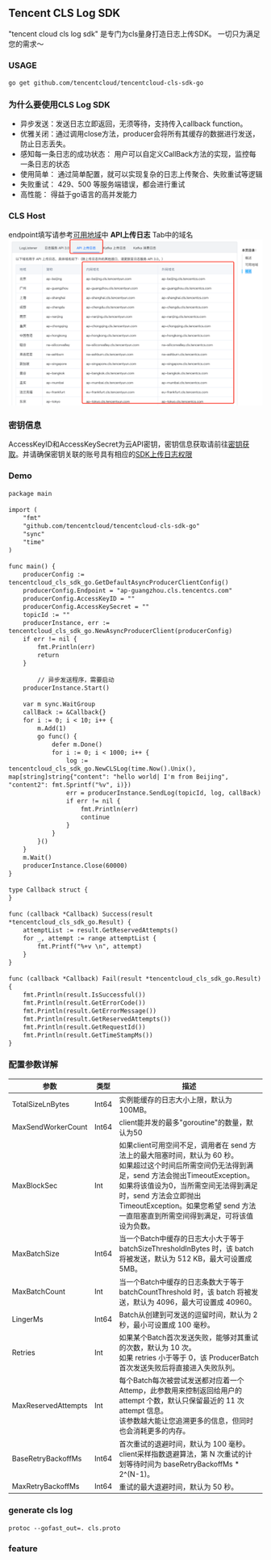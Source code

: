 Tencent CLS Log SDK
---

"tencent cloud cls log sdk" 是专门为cls量身打造日志上传SDK。 一切只为满足您的需求～

### USAGE

```
go get github.com/tencentcloud/tencentcloud-cls-sdk-go
```

### 为什么要使用CLS Log SDK

- 异步发送：发送日志立即返回，无须等待，支持传入callback function。
- 优雅关闭：通过调用close方法，producer会将所有其缓存的数据进行发送，防止日志丢失。
- 感知每一条日志的成功状态： 用户可以自定义CallBack方法的实现，监控每一条日志的状态
- 使用简单： 通过简单配置，就可以实现复杂的日志上传聚合、失败重试等逻辑
- 失败重试： 429、500 等服务端错误，都会进行重试
- 高性能： 得益于go语言的高并发能力


### CLS Host

endpoint填写请参考[可用地域](https://cloud.tencent.com/document/product/614/18940#.E5.9F.9F.E5.90.8D)中 **API上传日志** Tab中的域名![image-20230403191435319](https://github.com/TencentCloud/tencentcloud-cls-sdk-js/blob/main/demo.png)

### 密钥信息

AccessKeyID和AccessKeySecret为云API密钥，密钥信息获取请前往[密钥获取](https://console.cloud.tencent.com/cam/capi)。并请确保密钥关联的账号具有相应的[SDK上传日志权限](https://cloud.tencent.com/document/product/614/68374#.E4.BD.BF.E7.94.A8-api-.E4.B8.8A.E4.BC.A0.E6.95.B0.E6.8D.AE)

### Demo

```
package main

import (
	"fmt"
	"github.com/tencentcloud/tencentcloud-cls-sdk-go"
	"sync"
	"time"
)

func main() {
	producerConfig := tencentcloud_cls_sdk_go.GetDefaultAsyncProducerClientConfig()
	producerConfig.Endpoint = "ap-guangzhou.cls.tencentcs.com"
	producerConfig.AccessKeyID = ""
	producerConfig.AccessKeySecret = ""
	topicId := ""
	producerInstance, err := tencentcloud_cls_sdk_go.NewAsyncProducerClient(producerConfig)
	if err != nil {
		fmt.Println(err)
		return
	}

        // 异步发送程序，需要启动
	producerInstance.Start()
	
	var m sync.WaitGroup
	callBack := &Callback{}
	for i := 0; i < 10; i++ {
		m.Add(1)
		go func() {
			defer m.Done()
			for i := 0; i < 1000; i++ {
				log := tencentcloud_cls_sdk_go.NewCLSLog(time.Now().Unix(), map[string]string{"content": "hello world| I'm from Beijing", "content2": fmt.Sprintf("%v", i)})
				err = producerInstance.SendLog(topicId, log, callBack)
				if err != nil {
					fmt.Println(err)
					continue
				}
			}
		}()
	}
	m.Wait()
	producerInstance.Close(60000)
}

type Callback struct {
}

func (callback *Callback) Success(result *tencentcloud_cls_sdk_go.Result) {
	attemptList := result.GetReservedAttempts()
	for _, attempt := range attemptList {
		fmt.Printf("%+v \n", attempt)
	}
}

func (callback *Callback) Fail(result *tencentcloud_cls_sdk_go.Result) {
	fmt.Println(result.IsSuccessful())
	fmt.Println(result.GetErrorCode())
	fmt.Println(result.GetErrorMessage())
	fmt.Println(result.GetReservedAttempts())
	fmt.Println(result.GetRequestId())
	fmt.Println(result.GetTimeStampMs())
}
```

### 配置参数详解

| 参数                | 类型   | 描述                                                         |
| ------------------- | ------ | ------------------------------------------------------------ |
| TotalSizeLnBytes    | Int64  | 实例能缓存的日志大小上限，默认为 100MB。       |
| MaxSendWorkerCount    | Int64  | client能并发的最多"goroutine"的数量，默认为50 |
| MaxBlockSec         | Int    | 如果client可用空间不足，调用者在 send 方法上的最大阻塞时间，默认为 60 秒。<br/>如果超过这个时间后所需空间仍无法得到满足，send 方法会抛出TimeoutException。如果将该值设为0，当所需空间无法得到满足时，send 方法会立即抛出 TimeoutException。如果您希望 send 方法一直阻塞直到所需空间得到满足，可将该值设为负数。 |
| MaxBatchSize        | Int64  | 当一个Batch中缓存的日志大小大于等于 batchSizeThresholdInBytes 时，该 batch 将被发送，默认为 512 KB，最大可设置成 5MB。 |
| MaxBatchCount       | Int    | 当一个Batch中缓存的日志条数大于等于 batchCountThreshold 时，该 batch 将被发送，默认为 4096，最大可设置成 40960。 |
| LingerMs            | Int64  | Batch从创建到可发送的逗留时间，默认为 2 秒，最小可设置成 100 毫秒。 |
| Retries             | Int    | 如果某个Batch首次发送失败，能够对其重试的次数，默认为 10 次。<br/>如果 retries 小于等于 0，该 ProducerBatch 首次发送失败后将直接进入失败队列。 |
| MaxReservedAttempts | Int    | 每个Batch每次被尝试发送都对应着一个Attemp，此参数用来控制返回给用户的 attempt 个数，默认只保留最近的 11 次 attempt 信息。<br/>该参数越大能让您追溯更多的信息，但同时也会消耗更多的内存。 |
| BaseRetryBackoffMs  | Int64  | 首次重试的退避时间，默认为 100 毫秒。 client采样指数退避算法，第 N 次重试的计划等待时间为 baseRetryBackoffMs * 2^(N-1)。 |
| MaxRetryBackoffMs   | Int64  | 重试的最大退避时间，默认为 50 秒。                           |


### generate cls log

```
protoc --gofast_out=. cls.proto
```

### feature


